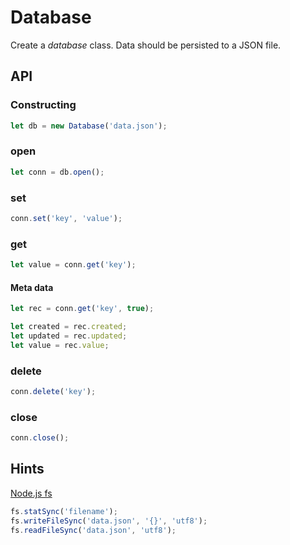 
# Database

Create a *database* class. Data should be persisted to a JSON file.

## API

### Constructing

```js
let db = new Database('data.json');
```

### open

```js
let conn = db.open();
```

### set

```js
conn.set('key', 'value');
```

### get

```js
let value = conn.get('key');
```

#### Meta data

```js
let rec = conn.get('key', true);
```

```js
let created = rec.created;
let updated = rec.updated;
let value = rec.value;
```

### delete

```js
conn.delete('key');
```

### close

```js
conn.close();
```

## Hints

[Node.js fs](https://nodejs.org/api/fs.html)

```js
fs.statSync('filename');
fs.writeFileSync('data.json', '{}', 'utf8');
fs.readFileSync('data.json', 'utf8');
```
